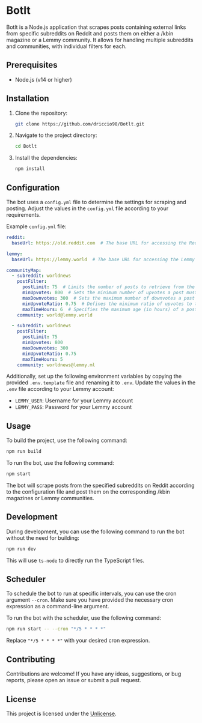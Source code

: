 # Botlt

Botlt is a Node.js application that scrapes posts containing external links from specific subreddits on Reddit and posts them on either a /kbin magazine or a Lemmy community. It allows for handling multiple subreddits and communities, with individual filters for each.

## Prerequisites

- Node.js (v14 or higher)

## Installation

1. Clone the repository:
   ```bash
   git clone https://github.com/driccio98/Botlt.git
   ```

2. Navigate to the project directory:
   ```bash
   cd Botlt
   ```

3. Install the dependencies:
   ```bash
   npm install
   ```

## Configuration

The bot uses a `config.yml` file to determine the settings for scraping and posting. Adjust the values in the `config.yml` file according to your requirements.

Example `config.yml` file:
```yaml
reddit:
  baseUrl: https://old.reddit.com  # The base URL for accessing the Reddit website.

lemmy:
  baseUrl: https://lemmy.world  # The base URL for accessing the Lemmy website.

communityMap:
  - subreddit: worldnews
    postFilter:
      postLimit: 75  # Limits the number of posts to retrieve from the subreddit.
      minUpvotes: 800  # Sets the minimum number of upvotes a post must have to be included.
      maxDownvotes: 300  # Sets the maximum number of downvotes a post can have to be included.
      minUpvoteRatio: 0.75  # Defines the minimum ratio of upvotes to total votes a post must have to be included.
      maxTimeHours: 6  # Specifies the maximum age (in hours) of a post to be included.
    community: world@lemmy.world

  - subreddit: worldnews
    postFilter:
      postLimit: 75
      minUpvotes: 800
      maxDownvotes: 300
      minUpvoteRatio: 0.75
      maxTimeHours: 5
    community: worldnews@lemmy.ml
```

Additionally, set up the following environment variables by copying the provided `.env.template` file and renaming it to `.env`. Update the values in the `.env` file according to your Lemmy account:
- `LEMMY_USER`: Username for your Lemmy account
- `LEMMY_PASS`: Password for your Lemmy account

## Usage

To build the project, use the following command:
```bash
npm run build
```

To run the bot, use the following command:
```bash
npm start
```

The bot will scrape posts from the specified subreddits on Reddit according to the configuration file and post them on the corresponding /kbin magazines or Lemmy communities.

## Development

During development, you can use the following command to run the bot without the need for building:
```bash
npm run dev
```

This will use `ts-node` to directly run the TypeScript files.

## Scheduler

To schedule the bot to run at specific intervals, you can use the cron argument `--cron`. Make sure you have provided the necessary cron expression as a command-line argument.

To run the bot with the scheduler, use the following command:
```bash
npm run start -- --cron "*/5 * * * *"
```

Replace `"*/5 * * * *"` with your desired cron expression.

## Contributing

Contributions are welcome! If you have any ideas, suggestions, or bug reports, please open an issue or submit a pull request.

## License

This project is licensed under the [Unlicense](https://unlicense.org/).
